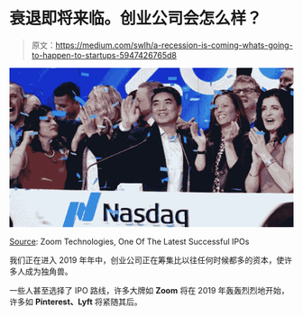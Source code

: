 # 衰退即将来临。创业公司会怎么样？

> 原文：<https://medium.com/swlh/a-recession-is-coming-whats-going-to-happen-to-startups-5947426765d8>

![](img/0327230bea5bc78d824e92fd8ef972e7.png)

[Source](https://www.google.com/url?sa=i&source=images&cd=&cad=rja&uact=8&ved=2ahUKEwjPq9zw7u3hAhXHvp4KHUzcBSMQjhx6BAgBEAM&url=https%3A%2F%2Fwww.cnbc.com%2F2019%2F04%2F24%2Fsalesforce-nearly-doubled-its-money-in-three-days-in-zoom-ipo.html&psig=AOvVaw1w3S1FhU3UYkQS9aac-k78&ust=1556371770268582): Zoom Technologies, One Of The Latest Successful IPOs

我们正在进入 2019 年年中，创业公司正在筹集比以往任何时候都多的资本，使许多人成为独角兽。

一些人甚至选择了 IPO 路线，许多大牌如 **Zoom** 将在 2019 年轰轰烈烈地开始，许多如 **Pinterest、Lyft** 将紧随其后。